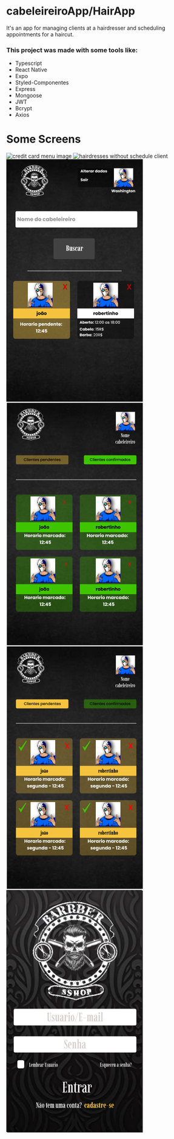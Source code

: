 # cabeleireiroApp/HairApp
It's an app for managing clients at a hairdresser and scheduling appointments for a haircut.

### This project was made with some tools like:
- Typescript
- React Native
- Expo
- Styled-Componentes
- Express
- Mongoose
- JWT
- Bcrypt
- Axios

# Some Screens
<div>
  <img title="a title" alt="credit card menu image" src="./readmeImages/Cadastrar cartão.png">
  <img title="a title" alt="hairdresses without schedule client" src="./readmeImages/Card Cabeleireiro sem horário.png">
  <img title="a title" alt="Home client screen without schedule" src="./readmeImages/Home sem horario marcado.png">
  <img title="a title" alt="Confirmed client list" src="./readmeImages/Lista de clientes confirrmados.png">
  <img title="a title" alt="pending client list" src="./readmeImages/Lista de clientes pendentes.png">
  <img title="a title" alt="login screen" src="./readmeImages/login.png">
  <img title="a title" alt="" src="./readmeImages/images.png">
</div>
